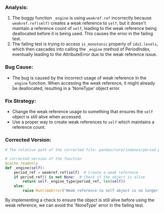 ### Analysis:
1. The buggy function `_engine` is using `weakref.ref` incorrectly because `weakref.ref(self)` creates a weak reference to `self`, but it doesn't maintain a reference count of `self`, leading to the weak reference being deallocated before it is being used. This causes the error in the failing test.
2. The failing test is trying to access `is_monotonic` property of `idx2.levels`, which then cascades into calling the `_engine` method of PeriodIndex, eventually leading to the AttributeError due to the weak reference issue.
   
### Bug Cause:
- The bug is caused by the incorrect usage of weak reference in the `_engine` function. When accessing the weak reference, it might already be deallocated, resulting in a 'NoneType' object error.

### Fix Strategy:
- Change the weak reference usage to something that ensures the `self` object is still alive when accessed.
- Use a proper way to create weak references to `self` which maintains a reference count.

### Corrected Version:
```python
# The relative path of the corrected file: pandas/core/indexes/period.py

# corrected version of the function
@cache_readonly
def _engine(self):
    period_ref = weakref.ref(self)  # Create a weak reference
    if period_ref() is not None:  # Check if the object is alive
        return self._engine_type(period_ref, len(self))
    else:
        raise RuntimeError("Weak reference to self object is no longer valid.")
``` 

By implementing a check to ensure the object is still alive before using the weak reference, we can avoid the 'NoneType' error in the failing test.